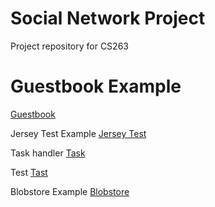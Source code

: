 Social Network Project
===========
Project repository for CS263

Guestbook Example
==
[Guestbook](http://icy-sun.appspot.com/)

Jersey Test Example
[Jersey Test](http://icy-sun.appspot.com/context/jerseyws/test)

Task handler
[Task](http://icy-sun.appspot.com/task.html)

Test
[Tast](http://icy-sun.appspot.com/test)

Blobstore Example
[Blobstore](http://icy-sun.appspot.com/upload.jsp)




